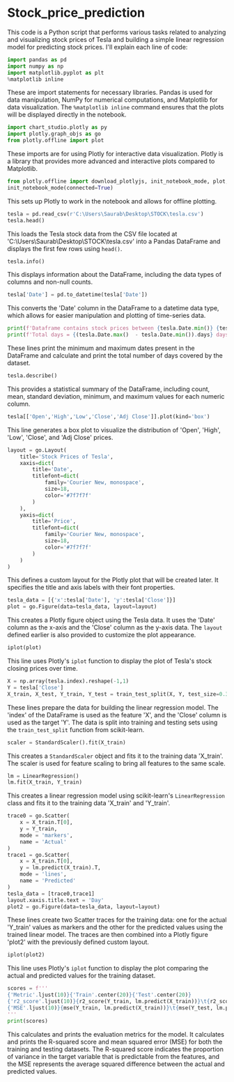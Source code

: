 # Stock_price_prediction

This code is a Python script that performs various tasks related to analyzing and visualizing stock prices of Tesla and building a simple linear regression model for predicting stock prices. I'll explain each line of code:

```python
import pandas as pd
import numpy as np
import matplotlib.pyplot as plt
%matplotlib inline
```
These are import statements for necessary libraries. Pandas is used for data manipulation, NumPy for numerical computations, and Matplotlib for data visualization. The `%matplotlib inline` command ensures that the plots will be displayed directly in the notebook.

```python
import chart_studio.plotly as py
import plotly.graph_objs as go
from plotly.offline import plot
```
These imports are for using Plotly for interactive data visualization. Plotly is a library that provides more advanced and interactive plots compared to Matplotlib.

```python
from plotly.offline import download_plotlyjs, init_notebook_mode, plot, iplot
init_notebook_mode(connected=True)
```
This sets up Plotly to work in the notebook and allows for offline plotting.

```python
tesla = pd.read_csv(r'C:\Users\Saurab\Desktop\STOCK\tesla.csv')
tesla.head()
```
This loads the Tesla stock data from the CSV file located at 'C:\Users\Saurab\Desktop\STOCK\tesla.csv' into a Pandas DataFrame and displays the first few rows using `head()`.

```python
tesla.info()
```
This displays information about the DataFrame, including the data types of columns and non-null counts.

```python
tesla['Date'] = pd.to_datetime(tesla['Date'])
```
This converts the 'Date' column in the DataFrame to a datetime data type, which allows for easier manipulation and plotting of time-series data.

```python
print(f'Dataframe contains stock prices between {tesla.Date.min()} {tesla.Date.max()}') 
print(f'Total days = {(tesla.Date.max()  - tesla.Date.min()).days} days')
```
These lines print the minimum and maximum dates present in the DataFrame and calculate and print the total number of days covered by the dataset.

```python
tesla.describe()
```
This provides a statistical summary of the DataFrame, including count, mean, standard deviation, minimum, and maximum values for each numeric column.

```python
tesla[['Open','High','Low','Close','Adj Close']].plot(kind='box')
```
This line generates a box plot to visualize the distribution of 'Open', 'High', 'Low', 'Close', and 'Adj Close' prices.

```python
layout = go.Layout(
    title='Stock Prices of Tesla',
    xaxis=dict(
        title='Date',
        titlefont=dict(
            family='Courier New, monospace',
            size=18,
            color='#7f7f7f'
        )
    ),
    yaxis=dict(
        title='Price',
        titlefont=dict(
            family='Courier New, monospace',
            size=18,
            color='#7f7f7f'
        )
    )
)
```
This defines a custom layout for the Plotly plot that will be created later. It specifies the title and axis labels with their font properties.

```python
tesla_data = [{'x':tesla['Date'], 'y':tesla['Close']}]
plot = go.Figure(data=tesla_data, layout=layout)
```
This creates a Plotly figure object using the Tesla data. It uses the 'Date' column as the x-axis and the 'Close' column as the y-axis data. The `layout` defined earlier is also provided to customize the plot appearance.

```python
iplot(plot)
```
This line uses Plotly's `iplot` function to display the plot of Tesla's stock closing prices over time.

```python
X = np.array(tesla.index).reshape(-1,1)
Y = tesla['Close']
X_train, X_test, Y_train, Y_test = train_test_split(X, Y, test_size=0.3, random_state=101)
```
These lines prepare the data for building the linear regression model. The 'index' of the DataFrame is used as the feature 'X', and the 'Close' column is used as the target 'Y'. The data is split into training and testing sets using the `train_test_split` function from scikit-learn.

```python
scaler = StandardScaler().fit(X_train)
```
This creates a `StandardScaler` object and fits it to the training data 'X_train'. The scaler is used for feature scaling to bring all features to the same scale.

```python
lm = LinearRegression()
lm.fit(X_train, Y_train)
```
This creates a linear regression model using scikit-learn's `LinearRegression` class and fits it to the training data 'X_train' and 'Y_train'.

```python
trace0 = go.Scatter(
    x = X_train.T[0],
    y = Y_train,
    mode = 'markers',
    name = 'Actual'
)
trace1 = go.Scatter(
    x = X_train.T[0],
    y = lm.predict(X_train).T,
    mode = 'lines',
    name = 'Predicted'
)
tesla_data = [trace0,trace1]
layout.xaxis.title.text = 'Day'
plot2 = go.Figure(data=tesla_data, layout=layout)
```
These lines create two Scatter traces for the training data: one for the actual 'Y_train' values as markers and the other for the predicted values using the trained linear model. The traces are then combined into a Plotly figure 'plot2' with the previously defined custom layout.

```python
iplot(plot2)
```
This line uses Plotly's `iplot` function to display the plot comparing the actual and predicted values for the training dataset.

```python
scores = f'''
{'Metric'.ljust(10)}{'Train'.center(20)}{'Test'.center(20)}
{'r2_score'.ljust(10)}{r2_score(Y_train, lm.predict(X_train))}\t{r2_score(Y_test, lm.predict(X_test))}
{'MSE'.ljust(10)}{mse(Y_train, lm.predict(X_train))}\t{mse(Y_test, lm.predict(X_test))}
'''
print(scores)
```
This calculates and prints the evaluation metrics for the model. It calculates and prints the R-squared score and mean squared error (MSE) for both the training and testing datasets. The R-squared score indicates the proportion of variance in the target variable that is predictable from the features, and the MSE represents the average squared difference between the actual and predicted values.
